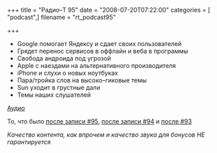 +++
title = "Радио–Т 95"
date = "2008-07-20T07:22:00"
categories = [ "podcast",]
filename = "rt_podcast95"

+++

- Google помогает Яндексу и сдает своих пользователей
- Грядет перенос сервисов в оффлайн и веба в программы
- Свобода андроида под угрозой
- Apple с наездами на альтернативного производителя
- iPhone и слухи о новых ноутбуках
- Пара/тройка слов на высоко–гиковые темы
- Sun уходит в грустные дали
- Темы наших слушателей

[Аудио](https://cdn.radio-t.com/rt_podcast95.mp3)


То, что было [после записи #95](http://narod.ru/disk/1566304000/rt95_afterparty.mp3.html), [после записи #94](http://narod.ru/disk/1566377000/rt94_afterparty.mp3.html) и [после #93](http://narod.ru/disk/1566415000/rt93_afterparty.mp3.html)

_Качество контента, как впрочем и качество звука для бонусов НЕ гарантируется_

<audio src="https://cdn.radio-t.com/rt_podcast95.mp3" preload="none"></audio>
